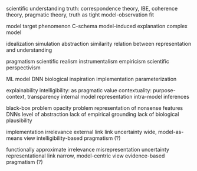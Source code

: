 scientific understanding
truth: correspondence theory, IBE, coherence theory, pragmatic theory, truth as tight model-observation fit

model
target phenomenon
C-schema
model-induced explanation
complex model

idealization
simulation
abstraction
similarity
relation between representation and understanding

pragmatism
scientific realism
instrumentalism
empiricism
scientific perspectivism

ML model
DNN
biological inspiration
implementation
parameterization

explainability
intelligibility: as pragmatic value
contextuality: purpose-context, 
transparency
internal model representation
intra-model inferences

black-box problem
opacity problem
representation of nonsense features
DNNs level of abstraction
lack of empirical grounding
lack of biological plausibility

implementation irrelevance
external link
link uncertainty
wide, model-as-means view
intelligibility-based pragmatism (?)

functionally approximate irrelevance
misrepresentation uncertainty
representational link
narrow, model-centric view
evidence-based pragmatism (?)





